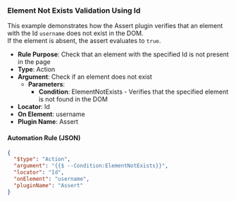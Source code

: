 ### Element Not Exists Validation Using Id

This example demonstrates how the Assert plugin verifies that an element with the Id `username` does not exist in the DOM.  
If the element is absent, the assert evaluates to `true`.

- **Rule Purpose**: Check that an element with the specified Id is not present in the page  
- **Type**: Action  
- **Argument**: Check if an element does not exist  
  - **Parameters**:  
    - **Condition**: ElementNotExists - Verifies that the specified element is not found in the DOM  
- **Locator**: Id  
- **On Element**: username  
- **Plugin Name**: Assert  

#### Automation Rule (JSON)

```json
{
  "$type": "Action",
  "argument": "{{$ --Condition:ElementNotExists}}",
  "locator": "Id",
  "onElement": "username",
  "pluginName": "Assert"
}
```
